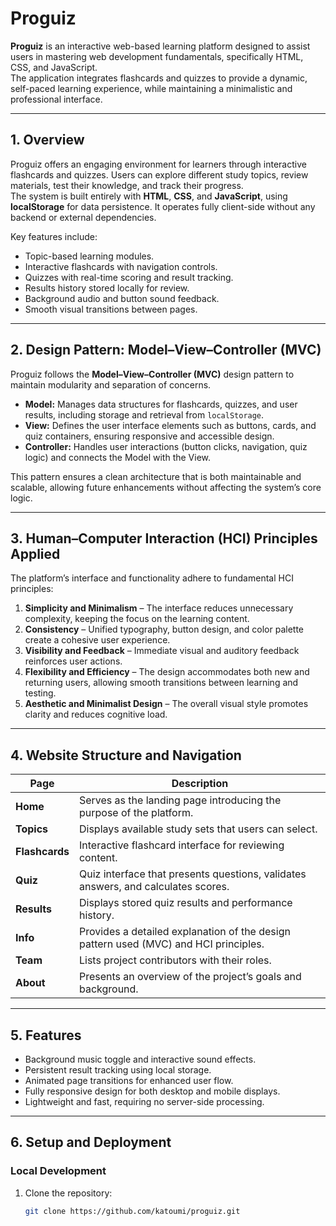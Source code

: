 # Proguiz

**Proguiz** is an interactive web-based learning platform designed to assist users in mastering web development fundamentals, specifically HTML, CSS, and JavaScript.  
The application integrates flashcards and quizzes to provide a dynamic, self-paced learning experience, while maintaining a minimalistic and professional interface.

---

## 1. Overview

Proguiz offers an engaging environment for learners through interactive flashcards and quizzes. Users can explore different study topics, review materials, test their knowledge, and track their progress.  
The system is built entirely with **HTML**, **CSS**, and **JavaScript**, using **localStorage** for data persistence. It operates fully client-side without any backend or external dependencies.

Key features include:
- Topic-based learning modules.
- Interactive flashcards with navigation controls.
- Quizzes with real-time scoring and result tracking.
- Results history stored locally for review.
- Background audio and button sound feedback.
- Smooth visual transitions between pages.

---

## 2. Design Pattern: Model–View–Controller (MVC)

Proguiz follows the **Model–View–Controller (MVC)** design pattern to maintain modularity and separation of concerns.

- **Model:** Manages data structures for flashcards, quizzes, and user results, including storage and retrieval from `localStorage`.  
- **View:** Defines the user interface elements such as buttons, cards, and quiz containers, ensuring responsive and accessible design.  
- **Controller:** Handles user interactions (button clicks, navigation, quiz logic) and connects the Model with the View.

This pattern ensures a clean architecture that is both maintainable and scalable, allowing future enhancements without affecting the system’s core logic.

---

## 3. Human–Computer Interaction (HCI) Principles Applied

The platform’s interface and functionality adhere to fundamental HCI principles:

1. **Simplicity and Minimalism** – The interface reduces unnecessary complexity, keeping the focus on the learning content.  
2. **Consistency** – Unified typography, button design, and color palette create a cohesive user experience.  
3. **Visibility and Feedback** – Immediate visual and auditory feedback reinforces user actions.  
4. **Flexibility and Efficiency** – The design accommodates both new and returning users, allowing smooth transitions between learning and testing.  
5. **Aesthetic and Minimalist Design** – The overall visual style promotes clarity and reduces cognitive load.

---

## 4. Website Structure and Navigation

| Page | Description |
|------|--------------|
| **Home** | Serves as the landing page introducing the purpose of the platform. |
| **Topics** | Displays available study sets that users can select. |
| **Flashcards** | Interactive flashcard interface for reviewing content. |
| **Quiz** | Quiz interface that presents questions, validates answers, and calculates scores. |
| **Results** | Displays stored quiz results and performance history. |
| **Info** | Provides a detailed explanation of the design pattern used (MVC) and HCI principles. |
| **Team** | Lists project contributors with their roles. |
| **About** | Presents an overview of the project’s goals and background. |

---

## 5. Features

- Background music toggle and interactive sound effects.  
- Persistent result tracking using local storage.  
- Animated page transitions for enhanced user flow.  
- Fully responsive design for both desktop and mobile displays.  
- Lightweight and fast, requiring no server-side processing.

---

## 6. Setup and Deployment

### Local Development
1. Clone the repository:
   ```bash
   git clone https://github.com/katoumi/proguiz.git
